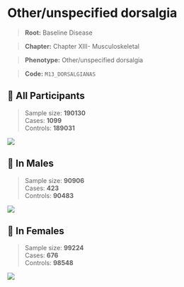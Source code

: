 # Other/unspecified dorsalgia

> **Root:** Baseline Disease  

> **Chapter:** Chapter XIII- Musculoskeletal  

> **Phenotype:** Other/unspecified dorsalgia  

> **Code:** `M13_DORSALGIANAS`

## 🧪 All Participants  
> Sample size: **190130**  
> Cases: **1099**  
> Controls: **189031**
<img src="/Disease/Figures/ALL/Baseline/M13_DORSALGIANAS.png"/>
<CsvTable src="/public/Disease/Data/ALL/Baseline/LG_M13_DORSALGIANAS.csv" label="🔍 View full results" />

## 👨 In Males  
> Sample size: **90906**  
> Cases: **423**  
> Controls: **90483**
<img src="/Disease/Figures/Male/Baseline/M13_DORSALGIANAS.png"/>
<CsvTable src="/public/Disease/Data/Male/Baseline/LG_M13_DORSALGIANAS.csv" label="🔍 View full results" />

## 👩 In Females  
> Sample size: **99224**  
> Cases: **676**  
> Controls: **98548**
<img src="/Disease/Figures/Female/Baseline/M13_DORSALGIANAS.png"/>
<CsvTable src="/public/Disease/Data/Female/Baseline/LG_M13_DORSALGIANAS.csv" label="🔍 View full results" />
